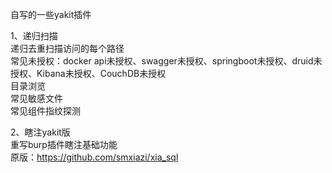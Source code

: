 自写的一些yakit插件

1、递归扫描  
递归去重扫描访问的每个路径  
常见未授权：docker api未授权、swagger未授权、springboot未授权、druid未授权、Kibana未授权、CouchDB未授权  
目录浏览  
常见敏感文件  
常见组件指纹探测  

2、瞎注yakit版  
重写burp插件瞎注基础功能  
原版：https://github.com/smxiazi/xia_sql
